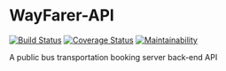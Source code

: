 # WayFarer-API

[![Build Status](https://travis-ci.org/Ucheduk/WayFarer-API.svg?branch=ft-can-change-seatnumber-167270114)](https://travis-ci.org/Ucheduk/WayFarer-API)
[![Coverage Status](https://coveralls.io/repos/github/Ucheduk/WayFarer-API/badge.svg?branch=ft-can-change-seatnumber-167270114)](https://coveralls.io/github/Ucheduk/WayFarer-API?branch=ft-can-change-seatnumber-167270114)
[![Maintainability](https://api.codeclimate.com/v1/badges/5a9b1f31fe8254eabea2/maintainability)](https://codeclimate.com/github/Ucheduk/WayFarer-API/maintainability)

A public bus transportation booking server back-end API

